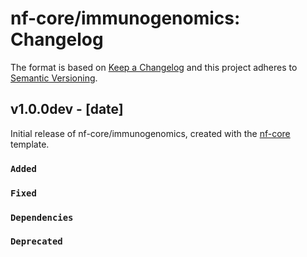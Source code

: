# nf-core/immunogenomics: Changelog

The format is based on [Keep a Changelog](https://keepachangelog.com/en/1.0.0/)
and this project adheres to [Semantic Versioning](https://semver.org/spec/v2.0.0.html).

## v1.0.0dev - [date]

Initial release of nf-core/immunogenomics, created with the [nf-core](https://nf-co.re/) template.

### `Added`

### `Fixed`

### `Dependencies`

### `Deprecated`
